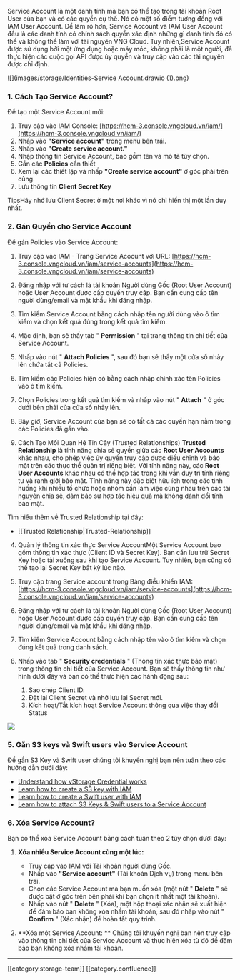 Service Account là một danh tính mà bạn có thể tạo trong tài khoản Root User của bạn và có các quyền cụ thể. Nó có một số điểm tương đồng với IAM User Account. Để làm rõ hơn, Service Account và IAM User Account đều là các danh tính có chính sách quyền xác định những gì danh tính đó có thể và không thể làm với tài nguyên VNG Cloud. Tuy nhiên,Service Account được sử dụng bởi một ứng dụng hoặc máy móc, không phải là một người, để thực hiện các cuộc gọi API được ủy quyền và truy cập vào các tài nguyên được chỉ định.

![](images/storage/Identities-Service Account.drawio (1).png)


### 1. Cách Tạo Service Account?
Để tạo một Service Account mới:


1. Truy cập vào IAM Console: [https://hcm-3.console.vngcloud.vn/iam/](https://hcm-3.console.vngcloud.vn/iam/)
1. Nhấp vào  **"Service account"**  trong menu bên trái.
1. Nhấp vào  **"Create service account."** 
1. Nhập thông tin Service Account, bao gồm tên và mô tả tùy chọn.
1. Gắn các  **Policies**  cần thiết
1. Xem lại các thiết lập và nhấp  **"Create service account"**  ở góc phải trên cùng.
1. Lưu thông tin  **Client Secret Key** 



TipsHãy nhớ lưu Client Secret ở một nơi khác vì nó chỉ hiển thị một lần duy nhất.


### 2. Gán Quyền cho Service Account
Để gán Policies vào Service Account:


1. Truy cập vào IAM - Trang Service Acocunt với URL: [https://hcm-3.console.vngcloud.vn/iam/service-accounts](https://hcm-3.console.vngcloud.vn/iam/service-accounts)
1. Đăng nhập với tư cách là tài khoản Người dùng Gốc (Root User Account) hoặc User Account được cấp quyền truy cập. Bạn cần cung cấp tên người dùng/email và mật khẩu khi đăng nhập.
1. Tìm kiếm Service Account bằng cách nhập tên người dùng vào ô tìm kiếm và chọn kết quả đúng trong kết quả tìm kiếm.
1. Mặc định, bạn sẽ thấy tab " **Permission** " tại trang thông tin chi tiết của Service Account.
1. Nhấp vào nút " **Attach Policies** ", sau đó bạn sẽ thấy một cửa sổ nhảy lên chứa tất cả Policies.
1. Tìm kiếm các Policies hiện có bằng cách nhập chính xác tên Policies vào ô tìm kiếm.
1. Chọn Policies trong kết quả tìm kiếm và nhấp vào nút " **Attach** " ở góc dưới bên phải của cửa sổ nhảy lên.
1. Bây giờ, Service Account của bạn sẽ có tất cả các quyền hạn nằm trong các Policies đã gắn vào.

3. Cách Tạo Mối Quan Hệ Tin Cậy (Trusted Relationships) **Trusted Relationship**  là tính năng chia sẻ quyền giữa các  **Root User Accounts**  khác nhau, cho phép việc ủy quyền truy cập được điều chỉnh và bảo mật trên các thực thể quản trị riêng biệt. Với tính năng này, các  **Root User Accounts**  khác nhau có thể hợp tác trong khi vẫn duy trì tính riêng tư và ranh giới bảo mật. Tính năng này đặc biệt hữu ích trong các tình huống khi nhiều tổ chức hoặc nhóm cần làm việc cùng nhau trên các tài nguyên chia sẻ, đảm bảo sự hợp tác hiệu quả mà không đánh đổi tính bảo mật.

Tìm hiểu thêm về Trusted Relationship tại đây:
* [[Trusted Relationship|Trusted-Relationship]]

4. Quản lý thông tin xác thực Service AccountMột Service Account bao gồm thông tin xác thực (Client ID và Secret Key). Bạn cần lưu trữ Secret Key hoặc tải xuống sau khi tạo Service Account. Tuy nhiên, bạn cũng có thể tạo lại Secret Key bất kỳ lúc nào.


1. Truy cập trang Service account trong Bảng điều khiển IAM: [https://hcm-3.console.vngcloud.vn/iam/service-accounts](https://hcm-3.console.vngcloud.vn/iam/service-accounts)
1. Đăng nhập với tư cách là tài khoản Người dùng Gốc (Root User Account) hoặc User Account được cấp quyền truy cập. Bạn cần cung cấp tên người dùng/email và mật khẩu khi đăng nhập.
1. Tìm kiếm Service Account bằng cách nhập tên vào ô tìm kiếm và chọn đúng kết quả trong danh sách.
1. Nhấp vào tab " **Security credentials** " (Thông tin xác thực bảo mật) trong thông tin chi tiết của Service Account. Bạn sẽ thấy thông tin như hình dưới đây và bạn có thể thực hiện các hành động sau:
    1. Sao chép Client ID.
    1. Đặt lại Client Secret và nhớ lưu lại Secret mới.
    1. Kích hoạt/Tắt kích hoạt Service Account thông qua việc thay đổi Status

    

![](images/storage/image2023-7-27_13-51-21.png)


### 5. Gắn S3 keys và Swift users vào Service Account
Để gắn S3 Key và Swift user chúng tôi khuyến nghị bạn nên tuân theo các hướng dẫn dưới đây:


* [Understand how vStorage Credential works](https://docs.vngcloud.vn/pages/viewpage.action?pageId=59804855)
* [Learn how to create a S3 key with IAM](https://docs.vngcloud.vn/pages/viewpage.action?pageId=59804857)
* [Learn how to create a Swift user with IAM](https://docs.vngcloud.vn/pages/viewpage.action?pageId=59804859)
* [Learn how to attach S3 Keys & Swift users to a Service Account](https://docs.vngcloud.vn/pages/viewpage.action?pageId=59804923)


### 6. Xóa Service Account?
Bạn có thể xóa Service Account bằng cách tuân theo 2 tùy chọn dưới đây:


1.  **Xóa nhiều Service Account cùng một lúc:** 


    * Truy cập vào IAM với Tài khoản người dùng Gốc.
    * Nhấp vào  **"Service account"**  (Tài khoản Dịch vụ) trong menu bên trái.
    * Chọn các Service Account mà bạn muốn xóa (một nút " **Delete** " sẽ được bật ở góc trên bên phải khi bạn chọn ít nhất một tài khoản).
    * Nhấp vào nút " **Delete** " (Xóa), một hộp thoại xác nhận sẽ xuất hiện để đảm bảo bạn không xóa nhầm tài khoản, sau đó nhấp vào nút " **Confirm** " (Xác nhận) để hoàn tất quy trình.

    
1.  **Xóa một Service Account: ** Chúng tôi khuyến nghị bạn nên truy cập vào thông tin chi tiết của Service Account và thực hiện xóa từ đó để đảm bảo bạn không xóa nhầm tài khoản.





*****

[[category.storage-team]] 
[[category.confluence]] 
